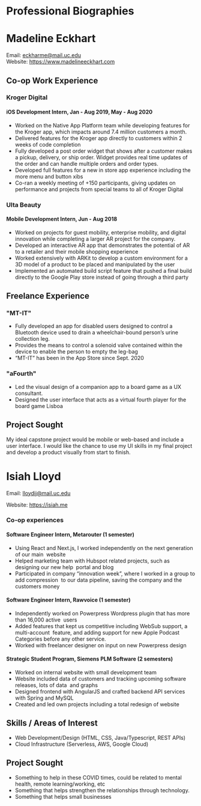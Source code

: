 # Professional Biographies

# Madeline Eckhart  
Email: eckharme@mail.uc.edu  
Website: https://www.madelineeckhart.com  

## Co-op Work Experience
### Kroger Digital  
#### iOS Development Intern, Jan - Aug 2019, May - Aug 2020  
*	Worked on the Native App Platform team while developing features for the Kroger app, which impacts around 7.4 million customers a month. 
*	Delivered features for the Kroger app directly to customers within 2 weeks of code completion 
*	Fully developed a post order widget that shows after a customer makes a pickup, delivery, or ship order. Widget provides real time updates of the order and can handle multiple orders and order types. 
*	Developed full features for a new in store app experience including the more menu and button xibs
* Co-ran a weekly meeting of +150 participants, giving updates on performance and projects from special teams to all of Kroger Digital 
### Ulta Beauty  
#### Mobile Development Intern, Jun - Aug 2018  
* Worked on projects for guest mobility, enterprise mobility, and digital innovation while completing a larger AR project for the company.
*	Developed an interactive AR app that demonstrates the potential of AR to a retailer and their mobile shopping experience
*	Worked extensively with ARKit to develop a custom environment for a 3D model of a product to be placed and manipulated by the user
*	Implemented an automated build script feature that pushed a final build directly to the Google Play store instead of going through a third party
## Freelance Experience
### "MT-IT"
*	Fully developed an app for disabled users designed to control a Bluetooth device used to drain a wheelchair-bound person’s urine collection leg. 
*	Provides the means to control a solenoid valve contained within the device to enable the person to empty the leg-bag
*	“MT-IT” has been in the App Store since Sept. 2020
### "aFourth"
*	Led the visual design of a companion app to a board game as a UX consultant.
*	Designed the user interface that acts as a virtual fourth player for the board game Lisboa

## Project Sought
My ideal capstone project would be mobile or web-based and include a user interface. I would like the chance to use my UI skills in my final project and develop a product visually from start to finish.



# Isiah Lloyd
Email: lloydij@mail.uc.edu  

Website: https://isiah.me

### Co-op experiences
#### Software Engineer Intern, Metarouter (1 semester)
* Using React and Next.js, I worked independently on the next generation of our main  website 
* Helped marketing team with Hubspot related projects, such as designing our new help  portal and blog  
* Participated in company “innovation week”, where I worked in a group to add compression  to our data pipeline, saving the company and the customers money
#### Software Engineer Intern, Rawvoice (1 semester)
* Independently worked on Powerpress Wordpress plugin that has more than 16,000 active  users  
* Added features that kept us competitive including WebSub support, a multi-account  feature, and adding support for new Apple Podcast Categories before any other service.   
* Worked with freelancer designer on input on new Powerpress design
#### Strategic Student Program, Siemens PLM Software (2 semesters)
* Worked on internal website with small development team    
* Website included data of customers and tracking upcoming software releases, lots of data  and graphs  
* Designed frontend with AngularJS and crafted backend API services with Spring and MySQL 
* Created and led own projects including a total redesign of website

## Skills / Areas of Interest
* Web Development/Design (HTML, CSS, Java/Typescript, REST APIs)
* Cloud Infrastructure (Serverless, AWS, Google Cloud)

## Project Sought
* Something to help in these COVID times, could be related to mental health, remote learning/working, etc
* Something that helps strengthen the relationships through technology.
* Something that helps small businesses
